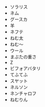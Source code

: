 * ソラリス
* ネム
* グースカ
* 羊
* ネフテ
* ねむ太
* ねむ〜
* ウール
* まぶたの重さ
* Z
* ビフォアバタリ
* てふてふ
* スヤット
* ネルソン
* ネンチャロフ
* ねむりん

